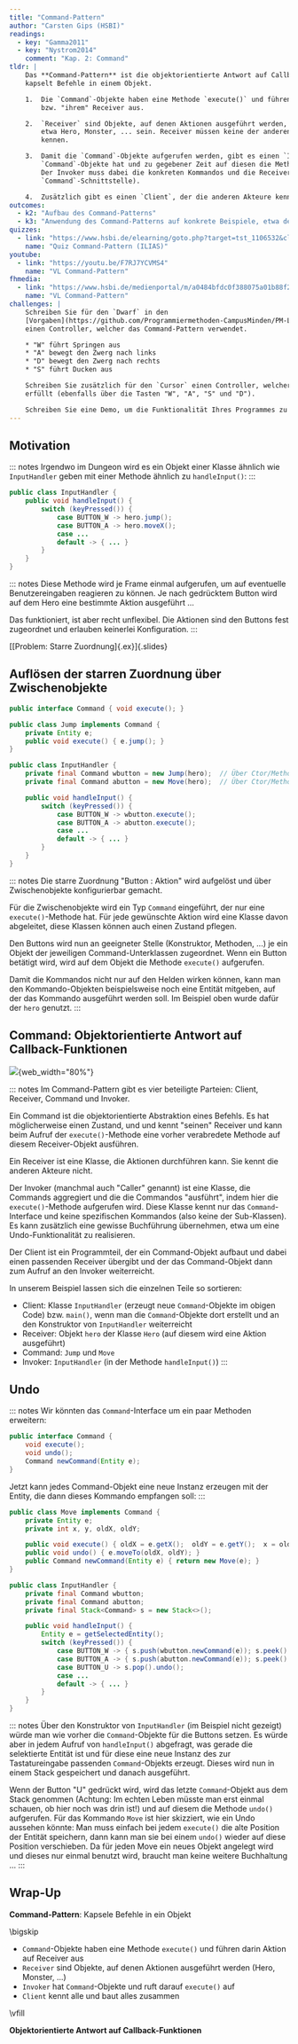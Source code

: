 ```yaml
---
title: "Command-Pattern"
author: "Carsten Gips (HSBI)"
readings:
  - key: "Gamma2011"
  - key: "Nystrom2014"
    comment: "Kap. 2: Command"
tldr: |
    Das **Command-Pattern** ist die objektorientierte Antwort auf Callback-Funktionen: Man
    kapselt Befehle in einem Objekt.

    1.  Die `Command`-Objekte haben eine Methode `execute()` und führen dabei Aktion auf einem
        bzw. "ihrem" Receiver aus.

    2.  `Receiver` sind Objekte, auf denen Aktionen ausgeführt werden, im Dungeon könnten dies
        etwa Hero, Monster, ... sein. Receiver müssen keine der anderen Akteure in diesem Pattern
        kennen.

    3.  Damit die `Command`-Objekte aufgerufen werden, gibt es einen `Invoker`, der
        `Command`-Objekte hat und zu gegebener Zeit auf diesen die Methode `execute()` aufruft.
        Der Invoker muss dabei die konkreten Kommandos und die Receiver nicht kennen (nur die
        `Command`-Schnittstelle).

    4.  Zusätzlich gibt es einen `Client`, der die anderen Akteure kennt und alles zusammen baut.
outcomes:
  - k2: "Aufbau des Command-Patterns"
  - k3: "Anwendung des Command-Patterns auf konkrete Beispiele, etwa den PM-Dungeon"
quizzes:
  - link: "https://www.hsbi.de/elearning/goto.php?target=tst_1106532&client_id=FH-Bielefeld"
    name: "Quiz Command-Pattern (ILIAS)"
youtube:
  - link: "https://youtu.be/F7RJ7YCVMS4"
    name: "VL Command-Pattern"
fhmedia:
  - link: "https://www.hsbi.de/medienportal/m/a0484bfdc0f388075a01b88f20bde97709aae4d4fe34d517e0889407b2d7b095b9b781856870f21d638e4ed4bf35b534717f5bac227ecc17ea4b6e0a195248b9"
    name: "VL Command-Pattern"
challenges: |
    Schreiben Sie für den `Dwarf` in den
    [Vorgaben](https://github.com/Programmiermethoden-CampusMinden/PM-Lecture/tree/master/markdown/pattern/src/challenges/command)
    einen Controller, welcher das Command-Pattern verwendet.

    * "W" führt Springen aus
    * "A" bewegt den Zwerg nach links
    * "D" bewegt den Zwerg nach rechts
    * "S" führt Ducken aus

    Schreiben Sie zusätzlich für den `Cursor` einen Controller, welcher das Command-Pattern mit Historie
    erfüllt (ebenfalls über die Tasten "W", "A", "S" und "D").

    Schreiben Sie eine Demo, um die Funktionalität Ihres Programmes zu demonstrieren.
---
```



## Motivation

::: notes
Irgendwo im Dungeon wird es ein Objekt einer Klasse ähnlich wie `InputHandler`
geben mit einer Methode ähnlich zu `handleInput()`:
:::

```java
public class InputHandler {
    public void handleInput() {
        switch (keyPressed()) {
            case BUTTON_W -> hero.jump();
            case BUTTON_A -> hero.moveX();
            case ...
            default -> { ... }
        }
    }
}
```

::: notes
Diese Methode wird je Frame einmal aufgerufen, um auf eventuelle Benutzereingaben
reagieren zu können. Je nach gedrücktem Button wird auf dem Hero eine bestimmte
Aktion ausgeführt ...

Das funktioniert, ist aber recht unflexibel. Die Aktionen sind den Buttons fest
zugeordnet und erlauben keinerlei Konfiguration.
:::

[[Problem: Starre Zuordnung]{.ex}]{.slides}


## Auflösen der starren Zuordnung über Zwischenobjekte

```{.java size="footnotesize"}
public interface Command { void execute(); }

public class Jump implements Command {
    private Entity e;
    public void execute() { e.jump(); }
}

public class InputHandler {
    private final Command wbutton = new Jump(hero);  // Über Ctor/Methoden setzen!
    private final Command abutton = new Move(hero);  // Über Ctor/Methoden setzen!

    public void handleInput() {
        switch (keyPressed()) {
            case BUTTON_W -> wbutton.execute();
            case BUTTON_A -> abutton.execute();
            case ...
            default -> { ... }
        }
    }
}
```

::: notes
Die starre Zuordnung "Button : Aktion" wird aufgelöst und über Zwischenobjekte konfigurierbar
gemacht.

Für die Zwischenobjekte wird ein Typ `Command` eingeführt, der nur eine `execute()`-Methode
hat. Für jede gewünschte Aktion wird eine Klasse davon abgeleitet, diese Klassen können auch
einen Zustand pflegen.

Den Buttons wird nun an geeigneter Stelle (Konstruktor, Methoden, ...) je ein Objekt der
jeweiligen Command-Unterklassen zugeordnet. Wenn ein Button betätigt wird, wird auf dem
Objekt die Methode `execute()` aufgerufen.

Damit die Kommandos nicht nur auf den Helden wirken können, kann man den Kommando-Objekten
beispielsweise noch eine Entität mitgeben, auf der das Kommando ausgeführt werden soll. Im
Beispiel oben wurde dafür der `hero` genutzt.
:::


## Command: Objektorientierte Antwort auf Callback-Funktionen

![](images/command.png){web_width="80%"}

::: notes
Im Command-Pattern gibt es vier beteiligte Parteien: Client, Receiver, Command und Invoker.

Ein Command ist die objektorientierte Abstraktion eines Befehls. Es hat möglicherweise
einen Zustand, und und kennt "seinen" Receiver und kann beim Aufruf der `execute()`-Methode
eine vorher verabredete Methode auf diesem Receiver-Objekt ausführen.

Ein Receiver ist eine Klasse, die Aktionen durchführen kann. Sie kennt die anderen Akteure
nicht.

Der Invoker (manchmal auch "Caller" genannt) ist eine Klasse, die Commands aggregiert und die
die Commandos "ausführt", indem hier die `execute()`-Methode aufgerufen wird. Diese Klasse
kennt nur das `Command`-Interface und keine spezifischen Kommandos (also keine der Sub-Klassen).
Es kann zusätzlich eine gewisse Buchführung übernehmen, etwa um eine Undo-Funktionalität zu
realisieren.

Der Client ist ein Programmteil, der ein Command-Objekt aufbaut und dabei einen passenden
Receiver übergibt und der das Command-Objekt dann zum Aufruf an den Invoker weiterreicht.


In unserem Beispiel lassen sich die einzelnen Teile so sortieren:

*   Client: Klasse `InputHandler` (erzeugt neue `Command`-Objekte im obigen Code) bzw. `main()`,
    wenn man die `Command`-Objekte dort erstellt und an den Konstruktor von `InputHandler`
    weiterreicht
*   Receiver: Objekt `hero` der Klasse `Hero` (auf diesem wird eine Aktion ausgeführt)
*   Command: `Jump` und `Move`
*   Invoker: `InputHandler` (in der Methode `handleInput()`)
:::


## Undo

::: notes
Wir könnten das `Command`-Interface um ein paar Methoden erweitern:

```java
public interface Command {
    void execute();
    void undo();
    Command newCommand(Entity e);
}
```

Jetzt kann jedes Command-Objekt eine neue Instanz erzeugen mit der
Entity, die dann dieses Kommando empfangen soll:
:::

```{.java size="scriptsize"}
public class Move implements Command {
    private Entity e;
    private int x, y, oldX, oldY;

    public void execute() { oldX = e.getX();  oldY = e.getY();  x = oldX + 42;  y = oldY;  e.moveTo(x, y); }
    public void undo() { e.moveTo(oldX, oldY); }
    public Command newCommand(Entity e) { return new Move(e); }
}

public class InputHandler {
    private final Command wbutton;
    private final Command abutton;
    private final Stack<Command> s = new Stack<>();

    public void handleInput() {
        Entity e = getSelectedEntity();
        switch (keyPressed()) {
            case BUTTON_W -> { s.push(wbutton.newCommand(e)); s.peek().execute(); }
            case BUTTON_A -> { s.push(abutton.newCommand(e)); s.peek().execute(); }
            case BUTTON_U -> s.pop().undo();
            case ...
            default -> { ... }
        }
    }
}
```

::: notes
Über den Konstruktor von `InputHandler` (im Beispiel nicht gezeigt) würde man
wie vorher die `Command`-Objekte für die Buttons setzen. Es würde aber in jedem
Aufruf von `handleInput()` abgefragt, was gerade die selektierte Entität ist und
für diese eine neue Instanz des zur Tastatureingabe passenden `Command`-Objekts
erzeugt. Dieses wird nun in einem Stack gespeichert und danach ausgeführt.

Wenn der Button "U" gedrückt wird, wird das letzte `Command`-Objekt aus dem
Stack genommen (Achtung: Im echten Leben müsste man erst einmal schauen, ob hier
noch was drin ist!) und auf diesem die Methode `undo()` aufgerufen. Für das
Kommando `Move` ist hier skizziert, wie ein Undo aussehen könnte: Man muss einfach
bei jedem `execute()` die alte Position der Entität speichern, dann kann man
sie bei einem `undo()` wieder auf diese Position verschieben. Da für jeden Move
ein neues Objekt angelegt wird und dieses nur einmal benutzt wird, braucht man
keine weitere Buchhaltung ...
:::


## Wrap-Up

**Command-Pattern**: Kapsele Befehle in ein Objekt

\bigskip

*   `Command`-Objekte haben eine Methode `execute()` und führen darin Aktion auf Receiver aus
*   `Receiver` sind Objekte, auf denen Aktionen ausgeführt werden (Hero, Monster, ...)
*   `Invoker` hat `Command`-Objekte und ruft darauf `execute()` auf
*   `Client` kennt alle und baut alles zusammen

\vfill

**Objektorientierte Antwort auf Callback-Funktionen**
